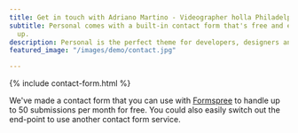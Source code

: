 ```yaml
---
title: Get in touch with Adriano Martino - Videographer holla Philadelphia
subtitle: Personal comes with a built-in contact form that's free and easy to set
  up.
description: Personal is the perfect theme for developers, designers and other creatives.
featured_image: "/images/demo/contact.jpg"

---
```

{% include contact-form.html %}

We've made a contact form that you can use with [Formspree](https://formspree.io/) to handle up to 50 submissions per month for free. You could also easily switch out the end-point to use another contact form service.